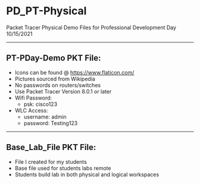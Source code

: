 # PD_PT-Physical
Packet Tracer Physical Demo Files for Professional Development Day 10/15/2021
- - - -
## PT-PDay-Demo PKT File: ##
- Icons can be found @ https://www.flaticon.com/
- Pictures sourced from Wikipedia
- No passwords on routers/switches
- Use Packet Tracer Version 8.0.1 or later
- Wifi Password:
  - psk: cisco123
- WLC Access:
  - username: admin
  - password: Testing123
- - - -
## Base_Lab_File PKT File: ##
- File I created for my students
- Base file used for students labs remote
- Students build lab in both physical and logical workspaces